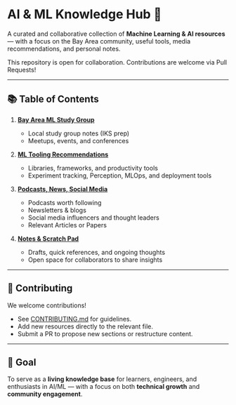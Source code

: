 # AI & ML Knowledge Hub 🚀

A curated and collaborative collection of **Machine Learning & AI resources** — with a focus on the Bay Area community, useful tools, media recommendations, and personal notes.  

This repository is open for collaboration. Contributions are welcome via Pull Requests!  

---

## 📚 Table of Contents

1. **[Bay Area ML Study Group](bay-area-study-group.md)**  
   - Local study group notes (IKS prep)  
   - Meetups, events, and conferences
     
2. **[ML Tooling Recommendations](tooling.md)**  
   - Libraries, frameworks, and productivity tools  
   - Experiment tracking, Perception, MLOps, and deployment tools  

3. **[Podcasts, News, Social Media](media.md)**  
   - Podcasts worth following  
   - Newsletters & blogs  
   - Social media influencers and thought leaders
   - Relevant Articles or Papers  

4. **[Notes & Scratch Pad](notes.md)**  
   - Drafts, quick references, and ongoing thoughts  
   - Open space for collaborators to share insights  

---

## 🤝 Contributing
We welcome contributions!  
- See [CONTRIBUTING.md](CONTRIBUTING.md) for guidelines.  
- Add new resources directly to the relevant file.  
- Submit a PR to propose new sections or restructure content.  

---

## 🎯 Goal
To serve as a **living knowledge base** for learners, engineers, and enthusiasts in AI/ML — with a focus on both **technical growth** and **community engagement**.

